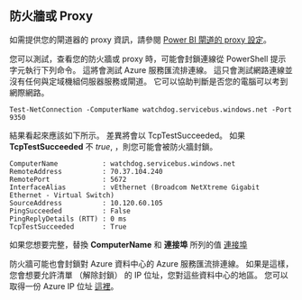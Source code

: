 ## 防火牆或 Proxy

如需提供您的閘道器的 proxy 資訊，請參閱 [Power BI 閘道的 proxy 設定](powerbi-gateway-proxy.md)。

您可以測試，查看您的防火牆或 proxy 時，可能會封鎖連線從 PowerShell 提示字元執行下列命令。 這將會測試 Azure 服務匯流排連線。 這只會測試網路連線並沒有任何與定域機組伺服器服務或閘道。 它可以協助判斷是否您的電腦可以考到網際網路。

    Test-NetConnection -ComputerName watchdog.servicebus.windows.net -Port 9350

結果看起來應該如下所示。 差異將會以 TcpTestSucceeded。 如果 **TcpTestSucceeded** 不 *true*, ，則您可能會被防火牆封鎖。

    ComputerName           : watchdog.servicebus.windows.net
    RemoteAddress          : 70.37.104.240
    RemotePort             : 5672
    InterfaceAlias         : vEthernet (Broadcom NetXtreme Gigabit Ethernet - Virtual Switch)
    SourceAddress          : 10.120.60.105
    PingSucceeded          : False
    PingReplyDetails (RTT) : 0 ms
    TcpTestSucceeded       : True

如果您想要完整，替換 **ComputerName** 和 **連接埠** 所列的值 [連接埠](powerbi-gateway-onprem.md#ports)

防火牆可能也會封鎖對 Azure 資料中心的 Azure 服務匯流排連線。 如果是這樣，您會想要允許清單 （解除封鎖） 的 IP 位址，您對這些資料中心的地區。 您可以取得一份 Azure IP 位址 [這裡](https://www.microsoft.com/download/details.aspx?id=41653)。